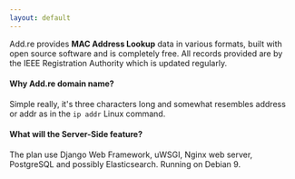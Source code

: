 ```yaml
---
layout: default
---
```


Add.re provides **MAC Address Lookup** data in various formats, built with open source software and is completely free. 
All records provided are by the IEEE Registration Authority which is updated regularly. 

#### Why Add.re domain name?
Simple really, it's three characters long and somewhat resembles address or addr as in the `ip addr` Linux command.


#### What will the Server-Side feature?
The plan use Django Web Framework, uWSGI, Nginx web server, PostgreSQL and possibly Elasticsearch. Running on Debian 9.
